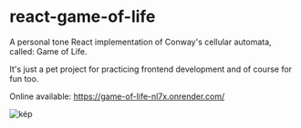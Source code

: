 # react-game-of-life

A personal tone React implementation of Conway's cellular automata, called: Game of Life.

It's just a pet project for practicing frontend development and of course for fun too.

Online available: https://game-of-life-nl7x.onrender.com/

![kép](https://github.com/ttapupy/react-game-of-life/assets/23095938/53f1c734-79a7-4377-89f5-d422f7aa5843)





